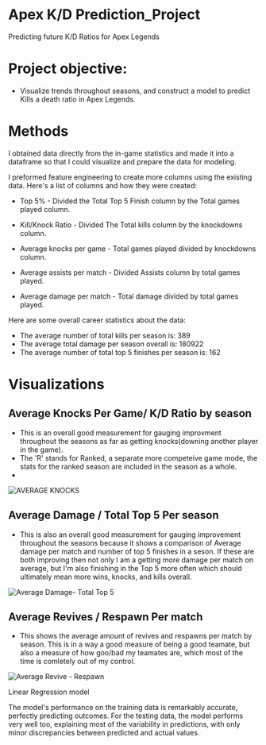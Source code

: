# Apex K/D Prediction_Project
 Predicting future K/D Ratios for Apex Legends

# **Project objective:**
- Visualize trends throughout seasons, and construct a model to predict Kills a death ratio in Apex Legends.

# **Methods**

I obtained data directly from the in-game statistics and made it into a dataframe so that I could visualize and prepare the data for modeling.

I preformed feature engineering to create more columns using the existing data. Here's a list of columns and how they were created:

- Top 5% - Divided the Total Top 5 Finish column by the Total games played column.

- Kill/Knock Ratio - Divided The Total kills column by the knockdowns column.

- Average knocks per game - Total games played divided by knockdowns column.

- Average assists per match - Divided Assists column by total games played.

- Average damage per match - Total damage divided by total games played.

Here are some overall career statistics about the data:

- The average number of total kills per season is: 389
- The average total damage per season overall is: 180922
- The average number of total top 5 finishes per season is: 162

# **Visualizations**

## **Average Knocks Per Game/ K/D Ratio by season**

- This is an overall good measurement for gauging improvment throughout the seasons as far as getting knocks(downing another player in the game).
- The 'R' stands for Ranked, a separate more competeive game mode, the stats for the ranked season are included in the season as a whole.
- 
![AVERAGE KNOCKS](https://github.com/JoeBwonKenobi/Apex-K-D-Prediction_Project/assets/117705408/626568d0-90f8-4910-9b42-aaa09d64d414)


## **Average Damage / Total Top 5 Per season**

- This is also an overall good measurement for gauging improvement throughout the seasons because it shows a comparison of Average damage per match and number of top 5 finishes in a seson. If these are both improving then not only I am a getting more damage per match on average, but I'm also finishing in the Top 5 more often which should ultimately mean more wins, knocks, and kills overall.

  
![Average Damage- Total Top 5](https://github.com/JoeBwonKenobi/Apex-K-D-Prediction_Project/assets/117705408/b23182b1-81a2-4e59-9d98-f06e51b82371)



## **Average Revives / Respawn Per match**

- This shows the average amount of revives and respawns per match by season. This is in a way a good measure of being a good teamate, but also a measure of how goo/bad my teamates are, which most of the time is comletely out of my control.



![Average Revive - Respawn](https://github.com/JoeBwonKenobi/Apex-K-D-Prediction_Project/assets/117705408/4c3a1d54-159a-4302-ae1d-1114a2429759)


Linear Regression model

The model's performance on the training data is remarkably accurate, perfectly predicting outcomes. For the testing data, the model performs very well too, explaining most of the variability in predictions, with only minor discrepancies between predicted and actual values.
